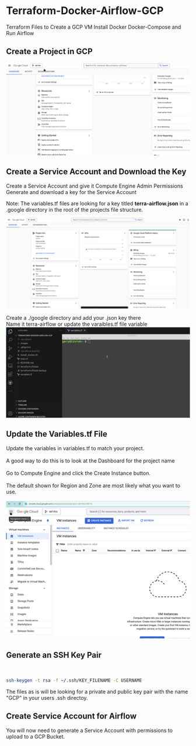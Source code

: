# Terraform-Docker-Airflow-GCP
Terraform Files to Create a GCP VM Install Docker Docker-Compose and Run Airflow


## Create a Project in GCP
![til](./images/CreateProject.gif)

## Create a Service Account and Download the Key
Create a Service Account and give it Compute Engine Admin Permissions<br>
Generate and download a key for the Service Account</br>

Note: The variables.tf files are looking for a key titled **terra-airflow.json** in a .google directory in the root of the projects file structure.

![til](./images/ServiceAccount.gif)

Create a ./google directory and add your .json key there<br>
Name it terra-airflow or update the varaibles.tf file variable</br>
![til](./images/AddServiceAccount.gif)

## Update the Variables.tf File 
Update the variables in variables.tf to match your project.<br><br>
A good way to do this is to look at the Dashboard for the project name<br><br>
Go to Compute Engine and click the Create Instance button.<br><br>
The default shown for Region and Zone are most likely what you want to use.</br><br>
![til](./images/SetVariables.gif)


## Generate an SSH Key Pair
<br>

```bash
ssh-keygen -t rsa -f ~/.ssh/KEY_FILENAME -C USERNAME
```

The files as is will be looking for a private and public key pair with the name "GCP" in your users .ssh directoy.<br>


## Create Service Account for Airflow
You will now need to generate a Service Account with permissions to upload to a GCP Bucket.